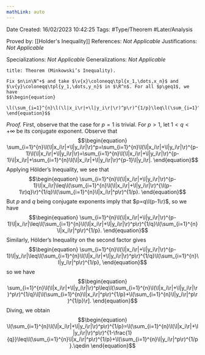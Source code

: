 ```yaml
---
mathLink: auto
---
```


<div class="topSpace"></div>

Date Created: 16/02/2023 10:42:25
Tags: #Type/Theorem #Later/Analysis

Proved by: [[Holder's Inequality]]
References: <i>Not Applicable</i>
Justifications: <i>Not Applicable</i>

Specializations: <i>Not Applicable</i>
Generalizations: <i>Not Applicable</i>

``` ad-Theorem
title: Theorem (Minkowski’s Inequality).

Fix $n\in\N^+$ and take $\v{x}\coloneqq\tpl{x_1,\dots,x_n}$ and $\v{y}\coloneqq\tpl{y_1,\dots,y_n}$ in $\R^n$. For all $p\geq1$, we have
$$\begin{equation}
    \l(\sum_{i=1}^{n}\l(\l|x_i\r|+\l|y_i\r|\r)^p\r)^{1/p}\leq\l(\sum_{i=1}^{n}\l|x_i\r|^p\r)^{1/p}\!+\l(\sum_{i=1}^{n}\l|y_i\r|^p\r)^{1/p}=\|\v{x}\|_p+\|\v{y}\|_p.
\end{equation}$$

```

<i>Proof.</i> First, observe that the case for $p=1$ is trivial. For $p>1$, let $1<q<+\infty$ be its conjugate exponent. Observe that
$$\begin{equation}
    \sum_{i=1}^{n}\l(\l|x_i\r|+\l|y_i\r|\r)^p=\sum_{i=1}^{n}\l(\l|x_i\r|+\l|y_i\r|\r)^{p-1}\l(\l|x_i\r|+\l|y_i\r|\r)=\sum_{i=1}^{n}\l(\l|x_i\r|+\l|y_i\r|\r)^{p-1}\l|x_i\r|+\sum_{i=1}^{n}\l(\l|x_i\r|+\l|y_i\r|\r)^{p-1}\l|y_i\r|.
\end{equation}$$
Applying Hölder’s Inequality, we see that
$$\begin{equation}
    \sum_{i=1}^{n}\l(\l|x_i\r|+\l|y_i\r|\r)^{p-1}\l|x_i\r|\leq\l(\sum_{i=1}^{n}\l(\l|x_i\r|+\l|y_i\r|\r)^{\l(p-1\r)q}\r)^{1/q}\l(\sum_{i=1}^{n}\l|x_i\r|^p\r)^{1/p}.
\end{equation}$$
But $p$ and $q$ being conjugate exponents imply that $p=q\l(p-1\r)$, so we have
$$\begin{equation}
    \sum_{i=1}^{n}\l(\l|x_i\r|+\l|y_i\r|\r)^{p-1}\l|x_i\r|\leq\l(\sum_{i=1}^{n}\l(\l|x_i\r|+\l|y_i\r|\r)^p\r)^{1/q}\l(\sum_{i=1}^{n}\l|x_i\r|^p\r)^{1/p}.
\end{equation}$$
Similarly, Hölder’s Inequality on the second factor gives
$$\begin{equation}
    \sum_{i=1}^{n}\l(\l|x_i\r|+\l|y_i\r|\r)^{p-1}\l|y_i\r|\leq\l(\sum_{i=1}^{n}\l(\l|x_i\r|+\l|y_i\r|\r)^p\r)^{1/q}\l(\sum_{i=1}^{n}\l|y_i\r|^p\r)^{1/p},
\end{equation}$$
so we have
$$\begin{equation}
    \sum_{i=1}^{n}\l(\l|x_i\r|+\l|y_i\r|\r)^p\leq\l(\sum_{i=1}^{n}\l(\l|x_i\r|+\l|y_i\r|\r)^p\r)^{1/q}\l[\l(\sum_{i=1}^{n}\l|x_i\r|^p\r)^{1/p}+\l(\sum_{i=1}^{n}\l|y_i\r|^p\r)^{1/p}\r].
\end{equation}$$
Diving, we obtain
$$\begin{equation}
    \l(\sum_{i=1}^{n}\l(\l|x_i\r|+\l|y_i\r|\r)^p\r)^{1/p}=\l(\sum_{i=1}^{n}\l(\l|x_i\r|+\l|y_i\r|\r)^p\r)^{1-\frac{1}{q}}\leq\l(\sum_{i=1}^{n}\l|x_i\r|^p\r)^{1/p}+\l(\sum_{i=1}^{n}\l|y_i\r|^p\r)^{1/p}.\qedin
\end{equation}$$
